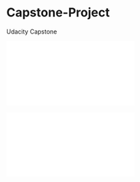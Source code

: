 # Capstone-Project
Udacity Capstone

![Project description](Capstone_Stage1.pdf)

![](art/Oleg_Sheliakin_Nanodgree.pdf)